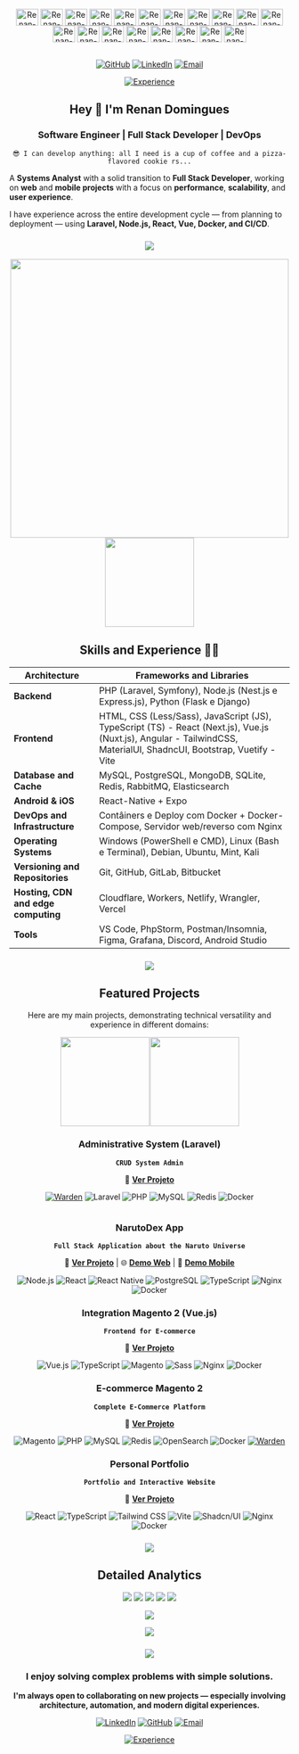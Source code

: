 <div style="display: inline_block": align="center"><br>
  <img align="center" alt="Renan-PHP" height="30" width="40" src="https://skillicons.dev/icons?i=php">
  <img align="center" alt="Renan-Nodejs" height="30" width="40" src="https://skillicons.dev/icons?i=nodejs">
  <img align="center" alt="Renan-Express" height="30" width="40" src="https://skillicons.dev/icons?i=express">
  <img align="center" alt="Renan-Python" height="30" width="40" src="https://skillicons.dev/icons?i=python">
  <img align="center" alt="Renan-React" height="30" width="40" src="https://skillicons.dev/icons?i=react">
  <img align="center" alt="Renan-Angular" height="30" width="40" src="https://skillicons.dev/icons?i=angular">
  <img align="center" alt="Renan-Vue" height="30" width="40" src="https://skillicons.dev/icons?i=vue">
  <img align="center" alt="Renan-TailwindCSS" height="30" width="40" src="https://skillicons.dev/icons?i=tailwind">
  <img align="center" alt="Renan-JavaScript" height="30" width="40" src="https://skillicons.dev/icons?i=js">
  <img align="center" alt="Renan-TypeScript" height="30" width="40" src="https://skillicons.dev/icons?i=ts">
  <img align="center" alt="Renan-Nestjs" height="30" width="40" src="https://skillicons.dev/icons?i=nestjs">
  <img align="center" alt="Renan-Nextjs" height="30" width="40" src="https://skillicons.dev/icons?i=nextjs">
  <img align="center" alt="Renan-MySQL" height="30" width="40" src="https://skillicons.dev/icons?i=mysql">
  <img align="center" alt="Renan-PostgreSQL" height="30" width="40" src="https://skillicons.dev/icons?i=postgresql">
  <img align="center" alt="Renan-Docker" height="30" width="40" src="https://skillicons.dev/icons?i=docker">
  <img align="center" alt="Renan-Nginx" height="30" width="40" src="https://skillicons.dev/icons?i=nginx">
  <img align="center" alt="Renan-Cloudflare" height="30" width="40" src="https://skillicons.dev/icons?i=cloudflare">
  <img align="center" alt="Renan-Linux" height="30" width="40" src="https://skillicons.dev/icons?i=linux">
  <img align="center" alt="Renan-Windows" height="30" width="40" src="https://skillicons.dev/icons?i=windows">
  <br><br>
</div>

<div align="center">

  [![GitHub](https://img.shields.io/badge/-Renan%20Domingues-181717?style=flat&logo=github&logoColor=white&link=https://github.com/dominguesrenan)](https://github.com/dominguesrenan)
  [![LinkedIn](https://img.shields.io/badge/-Renan%20Domingues-blue?style=flat&logo=Linkedin&logoColor=white&link=https://www.linkedin.com/in/renan-domingues-4808b2172/)](https://www.linkedin.com/in/renan-domingues-4808b2172/)
  [![Email](https://img.shields.io/badge/-Gmail-D14836?style=flat&logo=gmail&logoColor=white&link=mailto:renandomingues.rsd@gmail.com)](mailto:renandomingues.rsd@gmail.com)

  [![Experience](https://img.shields.io/badge/Experience-5+%20years-informational)](https://github.com/dominguesrenan)

</div>

<!-- About -->

<div align="center">

## Hey 👋 I'm Renan Domingues

### Software Engineer | Full Stack Developer | DevOps
`😎 I can develop anything: all I need is a cup of coffee and a pizza-flavored cookie rs...`

</div>

A **Systems Analyst** with a solid transition to **Full Stack Developer**, working on **web** and **mobile projects** with a focus on **performance**, **scalability**, and **user experience**.

I have experience across the entire development cycle — from planning to deployment — using **Laravel, Node.js, React, Vue, Docker, and CI/CD**.

<h3 align="center">
  <img src="https://raw.githubusercontent.com/andreasbm/readme/master/assets/lines/colored.png">
</h3>

<!-- Skills and Experience -->

<div align="center">

<div align="center" style="display: flex; flex-wrap: wrap; justify-content: center; gap: 0.5%;">
  <img src="https://github-readme-stats.vercel.app/api?username=dominguesrenan&layout=compact&show_icons=true&theme=midnight-purple&include_all_commits=true&hide=contribs,prs&cache_seconds=86400&locale=pt-br" width="500" />
  <img src="https://github-readme-stats.vercel.app/api/top-langs/?username=dominguesrenan&langs_count=50&theme=midnight-purple&locale=pt-br&stats_format=bytes&hide_progress=true" height="160" />
</div>

## Skills and Experience 👨‍💻

</div>

| Architecture                        | Frameworks and Libraries                                                        |
| ----------------------------------- | ------------------------------------------------------------------------------- |
| **Backend**                         | PHP (Laravel, Symfony), Node.js (Nest.js e Express.js), Python (Flask e Django) |
| **Frontend**                        | HTML, CSS (Less/Sass), JavaScript (JS), TypeScript (TS) - React (Next.js), Vue.js (Nuxt.js), Angular - TailwindCSS, MaterialUI, ShadncUI, Bootstrap, Vuetify - Vite |
| **Database and Cache**              | MySQL, PostgreSQL, MongoDB, SQLite, Redis, RabbitMQ, Elasticsearch              |
| **Android & iOS**                   | React-Native + Expo                                                             |
| **DevOps and Infrastructure**       | Contâiners e Deploy com Docker + Docker-Compose, Servidor web/reverso com Nginx |
| **Operating Systems**               | Windows (PowerShell e CMD), Linux (Bash e Terminal), Debian, Ubuntu, Mint, Kali |
| **Versioning and Repositories**     | Git, GitHub, GitLab, Bitbucket                                                  |
| **Hosting, CDN and edge computing** | Cloudflare, Workers, Netlify, Wrangler, Vercel                              |
| **Tools**                           | VS Code, PhpStorm, Postman/Insomnia, Figma, Grafana, Discord, Android Studio    |

<h3 align="center">
  <img src="https://raw.githubusercontent.com/andreasbm/readme/master/assets/lines/colored.png">
</h3>

<div align="center">

<!-- Featured Projects -->

## Featured Projects

Here are my main projects, demonstrating technical versatility and experience in different domains:

</div>

<div align="center" style="
  display: flex;
  flex-wrap: wrap;
  justify-content: center;
  gap: 0.2%;
">
  <img src="https://github-readme-stats-sigma-five.vercel.app/api/pin/?username=dominguesrenan&repo=admin_sistemadecrud&cache_seconds=86400&theme=midnight-purple&locale=pt-br" height="160" />
  <img src="https://github-readme-stats-sigma-five.vercel.app/api/pin/?username=dominguesrenan&repo=narutodexapp&cache_seconds=86400&theme=midnight-purple&locale=pt-br" height="160" />
</div>

<div align="center" style="display: flex; flex-wrap: wrap; justify-content: center; gap: 2%;">

<div style="display: block;">

### **Administrative System (Laravel)**
**`CRUD System Admin`**

🔗 **[Ver Projeto](https://github.com/dominguesrenan/admin_sistemadecrud)**

  <a href="https://docs.warden.dev/installing.html"><img src="https://img.shields.io/badge/Warden-000000?style=flat&logo=warden&logoColor=white" alt="Warden"></a>
  <img src="https://img.shields.io/badge/Laravel-FF2D20?style=flat&logo=laravel&logoColor=white" alt="Laravel">
  <img src="https://img.shields.io/badge/PHP-777BB4?style=flat&logo=php&logoColor=white" alt="PHP">
  <img src="https://img.shields.io/badge/MySQL-00000F?style=flat&logo=mysql&logoColor=white" alt="MySQL">
  <img src="https://img.shields.io/badge/Redis-DC382D?style=flat&logo=redis&logoColor=white" alt="Redis">
  <img src="https://img.shields.io/badge/Docker-2CA5E0?style=flat&logo=docker&logoColor=white" alt="Docker">

</div>

<div style="display: block;">

### **NarutoDex App**
**`Full Stack Application about the Naruto Universe`**

🔗 **[Ver Projeto](https://github.com/dominguesrenan/narutodexapp)** |
🌐 **[Demo Web](https://narutodex.pages.dev/)** |
📱 **[Demo Mobile](https://expo.dev/artifacts/eas/qeDtJJFVrE2HJSv7jxd1ka.apk)**

  <img src="https://img.shields.io/badge/Node.js-43853D?style=flat&logo=node.js&logoColor=white" alt="Node.js">
  <img src="https://img.shields.io/badge/React-20232A?style=flat&logo=react&logoColor=61DAFB" alt="React">
  <img src="https://img.shields.io/badge/React%20Native-20232A?style=flat&logo=react&logoColor=61DAFB" alt="React Native">
  <img src="https://img.shields.io/badge/PostgreSQL-316192?style=flat&logo=postgresql&logoColor=white" alt="PostgreSQL">
  <img src="https://img.shields.io/badge/TypeScript-007ACC?style=flat&logo=typescript&logoColor=white" alt="TypeScript">
  <img src="https://img.shields.io/badge/Nginx-43853D?style=flat&logo=node.js&logoColor=white" alt="Nginx">
  <img src="https://img.shields.io/badge/Docker-2CA5E0?style=flat&logo=docker&logoColor=white" alt="Docker">

</div>

</div>

<div align="center" style="display: flex; flex-wrap: wrap; justify-content: center; gap: 2%;">

<div style="display: block;">

### **Integration Magento 2 (Vue.js)**
**`Frontend for E-commerce`**

🔗 **[Ver Projeto](https://github.com/dominguesrenan/aplicacaointegracao_magento2)**

  <img src="https://img.shields.io/badge/Vue.js-35495E?style=flat&logo=vue.js&logoColor=4FC08D" alt="Vue.js">
  <img src="https://img.shields.io/badge/TypeScript-007ACC?style=flat&logo=typescript&logoColor=white" alt="TypeScript">
  <img src="https://img.shields.io/badge/Magento-EE672F?style=flat&logo=magento&logoColor=white" alt="Magento">
  <img src="https://img.shields.io/badge/Sass-CC6699?style=flat&logo=sass&logoColor=white" alt="Sass">
  <img src="https://img.shields.io/badge/Nginx-43853D?style=flat&logo=node.js&logoColor=white" alt="Nginx">
  <img src="https://img.shields.io/badge/Docker-2CA5E0?style=flat&logo=docker&logoColor=white" alt="Docker">

</div>

<div style="display: block;">

### **E-commerce Magento 2**
**`Complete E-Commerce Platform`**

🔗 **[Ver Projeto](https://github.com/dominguesrenan/magento2-ecommerce)**

<img src="https://img.shields.io/badge/Magento-EE672F?style=flat&logo=magento&logoColor=white" alt="Magento">
  <img src="https://img.shields.io/badge/PHP-777BB4?style=flat&logo=php&logoColor=white" alt="PHP">
  <img src="https://img.shields.io/badge/MySQL-00000F?style=flat&logo=mysql&logoColor=white" alt="MySQL">
  <img src="https://img.shields.io/badge/Redis-DC382D?style=flat&logo=redis&logoColor=white" alt="Redis">
  <img src="https://img.shields.io/badge/OpenSearch-005EB8?style=flat&logo=opensearch&logoColor=white" alt="OpenSearch">
  <img src="https://img.shields.io/badge/Docker-2CA5E0?style=flat&logo=docker&logoColor=white" alt="Docker">
  <a href="https://docs.warden.dev/installing.html"><img src="https://img.shields.io/badge/Warden-000000?style=flat&logo=warden&logoColor=white" alt="Warden"></a>

</div>

</div>

<div align="center">

### **Personal Portfolio**
**`Portfolio and Interactive Website`**

🔗 **[Ver Projeto](https://github.com/dominguesrenan/portifolio-pessoal)**

  <img src="https://img.shields.io/badge/React-20232A?style=flat&logo=react&logoColor=61DAFB" alt="React">
  <img src="https://img.shields.io/badge/TypeScript-007ACC?style=flat&logo=typescript&logoColor=white" alt="TypeScript">
  <img src="https://img.shields.io/badge/Tailwind%20CSS-38B2AC?style=flat&logo=tailwind-css&logoColor=white" alt="Tailwind CSS">
  <img src="https://img.shields.io/badge/Vite-646CFF?style=flat&logo=vite&logoColor=white" alt="Vite">
  <img src="https://img.shields.io/badge/Shadcn%2FUI-000000?style=flat&logo=shadcnui&logoColor=white" alt="Shadcn/UI">
  <img src="https://img.shields.io/badge/Nginx-43853D?style=flat&logo=node.js&logoColor=white" alt="Nginx">
  <img src="https://img.shields.io/badge/Docker-2CA5E0?style=flat&logo=docker&logoColor=white" alt="Docker">
</div>

<h3 align="center">
  <img src="https://raw.githubusercontent.com/andreasbm/readme/master/assets/lines/colored.png">
</h3>

<!-- Detailed Analytics -->

<div align="center">

## Detailed Analytics

<img src="https://github-profile-summary-cards.vercel.app/api/cards/profile-details?username=dominguesrenan&theme=midnight_purple" />

<img src="https://github-profile-summary-cards.vercel.app/api/cards/repos-per-language?username=dominguesrenan&theme=midnight_purple" />
<img src="https://github-profile-summary-cards.vercel.app/api/cards/most-commit-language?username=dominguesrenan&theme=midnight_purple" />

<img src="https://github-profile-summary-cards.vercel.app/api/cards/stats?username=dominguesrenan&theme=midnight_purple" />
<img src="https://github-profile-summary-cards.vercel.app/api/cards/productive-time?username=dominguesrenan&theme=midnight_purple&utcOffset=6" />

</div>

<p align="center">
<img src="https://github-widgetbox.vercel.app/api/profile?username=dominguesrenan&data=followers,repositories,stars,commits&theme=dark&title_color=000000">
</p>

<p align="center">
<img src="https://github-profile-trophy.vercel.app/?username=dominguesrenan&theme=discord&no-frame=true&no-bg=false&margin-w=4&row=2&column=4">
</p>

<h3 align="center">
  <img src="https://raw.githubusercontent.com/andreasbm/readme/master/assets/lines/colored.png">
</h3>

<div align="center">

### **I enjoy solving complex problems with simple solutions.**

**I'm always open to collaborating on new projects — especially involving architecture, automation, and modern digital experiences.**

[![LinkedIn](https://img.shields.io/badge/-Renan%20Domingues-blue?style=flat&logo=Linkedin&logoColor=white&link=https://www.linkedin.com/in/renan-domingues-4808b2172/)](https://www.linkedin.com/in/renan-domingues-4808b2172/)
[![GitHub](https://img.shields.io/badge/-Renan%20Domingues-181717?style=flat&logo=github&logoColor=white&link=https://github.com/dominguesrenan)](https://github.com/dominguesrenan)
[![Email](https://img.shields.io/badge/-Gmail-D14836?style=flat&logo=gmail&logoColor=white&link=mailto:renandomingues.rsd@gmail.com)](mailto:renandomingues.rsd@gmail.com)

[![Experience](https://img.shields.io/badge/Experience-5+%20years-informational)](https://github.com/dominguesrenan)

</div>
